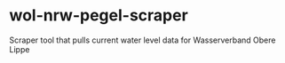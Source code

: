 # wol-nrw-pegel-scraper
Scraper tool that pulls current water level data for Wasserverband Obere Lippe
